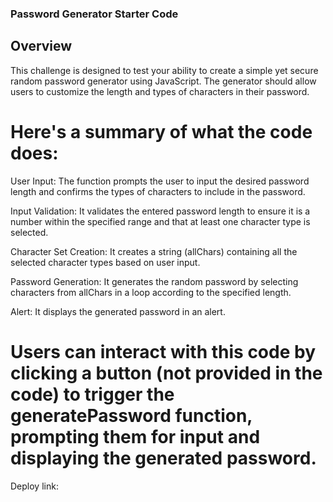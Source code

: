 ### Password Generator Starter Code

## Overview

This challenge is designed to test your ability to create a simple yet secure random password generator using JavaScript. The generator should allow users to customize the length and types of characters in their password.


# Here's a summary of what the code does:

User Input: The function prompts the user to input the desired password length and confirms the types of characters to include in the password.

Input Validation: It validates the entered password length to ensure it is a number within the specified range and that at least one character type is selected.

Character Set Creation: It creates a string (allChars) containing all the selected character types based on user input.

Password Generation: It generates the random password by selecting characters from allChars in a loop according to the specified length.

Alert: It displays the generated password in an alert.

# Users can interact with this code by clicking a button (not provided in the code) to trigger the generatePassword function, prompting them for input and displaying the generated password.

Deploy link: 